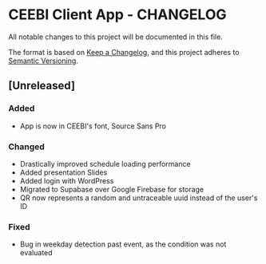# CEEBI Client App - CHANGELOG

All notable changes to this project will be documented in this file.

The format is based on [Keep a Changelog](https://keepachangelog.com/en/1.0.0/), and this project adheres to [Semantic Versioning](https://semver.org/spec/v2.0.0.html).

## [Unreleased]

### Added

- App is now in CEEBI's font, Source Sans Pro

### Changed

- Drastically improved schedule loading performance
- Added presentation Slides
- Added login with WordPress
- Migrated to Supabase over Google Firebase for storage
- QR now represents a random and untraceable uuid instead of the user's ID
<!-- TODO Above -->

### Fixed

- Bug in weekday detection past event, as the condition was not evaluated
<!-- - Fix refresing dissapearing before full refresh in news page -->
